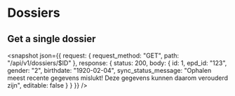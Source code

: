 # Dossiers

## Get a single dossier

<snapshot json={{
  request: {
    request_method: "GET",
    path: "/api/v1/dossiers/$ID"
  },
  response: {
    status: 200,
    body: {
      id: 1,
      epd_id: "123",
      gender: "2",
      birthdate: "1920-02-04",
      sync_status_message: "Ophalen meest recente gegevens mislukt! Deze gegevens kunnen daarom verouderd zijn",
      editable: false
    }
  }
}} />

